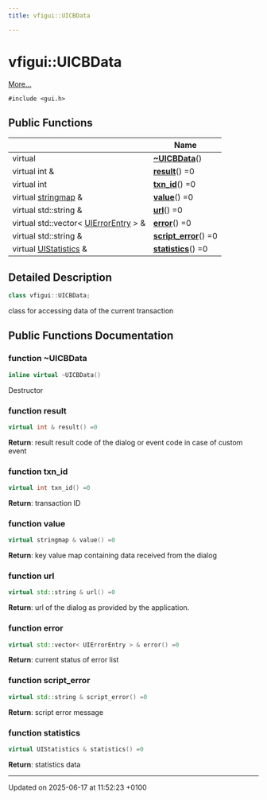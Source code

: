 ```yaml
---
title: vfigui::UICBData

---
```


# vfigui::UICBData



 [More...](#detailed-description)


`#include <gui.h>`

## Public Functions

|                | Name           |
| -------------- | -------------- |
| virtual | **[~UICBData](classvfigui_1_1_u_i_c_b_data.md#function-~uicbdata)**() |
| virtual int & | **[result](classvfigui_1_1_u_i_c_b_data.md#function-result)**() =0 |
| virtual int | **[txn_id](classvfigui_1_1_u_i_c_b_data.md#function-txn-id)**() =0 |
| virtual [stringmap](namespacevfihtml.md#typedef-stringmap) & | **[value](classvfigui_1_1_u_i_c_b_data.md#function-value)**() =0 |
| virtual std::string & | **[url](classvfigui_1_1_u_i_c_b_data.md#function-url)**() =0 |
| virtual std::vector< [UIErrorEntry](structvfigui_1_1_u_i_error_entry.md) > & | **[error](classvfigui_1_1_u_i_c_b_data.md#function-error)**() =0 |
| virtual std::string & | **[script_error](classvfigui_1_1_u_i_c_b_data.md#function-script-error)**() =0 |
| virtual [UIStatistics](structvfigui_1_1_u_i_statistics.md) & | **[statistics](classvfigui_1_1_u_i_c_b_data.md#function-statistics)**() =0 |

## Detailed Description

```cpp
class vfigui::UICBData;
```


class for accessing data of the current transaction 

## Public Functions Documentation

### function ~UICBData

```cpp
inline virtual ~UICBData()
```


Destructor 


### function result

```cpp
virtual int & result() =0
```


**Return**: result result code of the dialog or event code in case of custom event 

### function txn_id

```cpp
virtual int txn_id() =0
```


**Return**: transaction ID 

### function value

```cpp
virtual stringmap & value() =0
```


**Return**: key value map containing data received from the dialog 

### function url

```cpp
virtual std::string & url() =0
```


**Return**: url of the dialog as provided by the application. 

### function error

```cpp
virtual std::vector< UIErrorEntry > & error() =0
```


**Return**: current status of error list 

### function script_error

```cpp
virtual std::string & script_error() =0
```


**Return**: script error message 

### function statistics

```cpp
virtual UIStatistics & statistics() =0
```


**Return**: statistics data 

-------------------------------

Updated on 2025-06-17 at 11:52:23 +0100